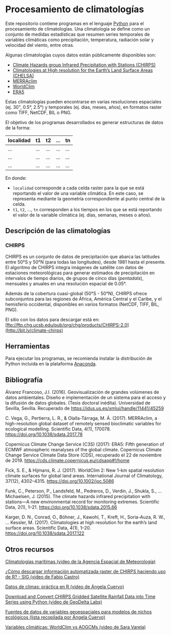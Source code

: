 # Procesamiento de climatologías
Este repositorio contiene programas en el lenguaje [Python](https://www.python.org/) para el procesamiento de climatologías. Una climatología se define como un conjunto de medidas estadísticas que resumen series temporales de variables climáticas como precipitación, temperatura, radiación solar y velocidad del viento, entre otras.

Algunas climatologías cuyos datos están públicamente disponibles son:

* [Climate Hazards group Infrared Precipitation with Stations (CHIRPS)](https://www.chc.ucsb.edu/data/chirps)
* [Climatologies at High resolution for the Earth’s Land Surface Areas (CHELSA)](http://chelsa-climate.org/)
* [MERRAclim](https://datadryad.org/stash/dataset/doi:10.5061/dryad.s2v81)
* [WorldClim](http://www.worldclim.org/)
* [ERA5](https://www.ecmwf.int/en/forecasts/datasets/reanalysis-datasets/era5)

Estas climatologías pueden encontrarse en varias resoluciones espaciales (ej. 30", 0.5°, 2.5°) y temporales (ej. días, meses, años), en formatos raster como TIFF, NetCDF, BIL o PNG.

El objetivo de los programas desarrollados es generar estructuras de datos de la forma:

| localidad  | t1  | t2  | ... | tn  |
|------------|-----|-----|-----|-----|
| ...        | ... | ... | ... | ... |
| ...        | ... | ... | ... | ... |
| ...        | ... | ... | ... | ... |

En donde:
* `localidad` corresponde a cada celda raster para la que se está reportando el valor de una variable climática. En este caso, se representa mediante la geometría correspondiente al punto central de la celda.
* `t1`, `t2`, ..., `tn` corresponden a los tiempos en los que se está reportando el valor de la variable climática (ej. días, semanas, meses o años).

## Descripción de las climatologías
### CHIRPS
CHIRPS es un conjunto de datos de precipitación que abarca las latitudes entre 50°S y 50°N (para todas las longitudes), desde 1981 hasta el presente. El algoritmo de CHIRPS integra imágenes de satélite con datos de estaciones meteorológicas para generar estimados de precipitación en intervalos de tiempo diarios, de grupos de cinco días (*pentadals*), mensuales y anuales en una resolución espacial de 0.05°.

Además de la cobertura cuasi-global (50°S - 50°N), CHIRPS ofrece subconjuntos para las regiones de África, América Central y el Caribe, y el hemisferio occidental, disponibles en varios formatos (NetCDF, TIFF, BIL, PNG).

El sitio con los datos para descargar está en:
[ftp://ftp.chg.ucsb.edu/pub/org/chg/products/CHIRPS-2.0](http://bit.ly/climate-chirps)

## Herramientas
Para ejecutar los programas, se recomienda instalar la distribución de Python incluida en la plataforma [Anaconda](https://www.anaconda.com/).

## Bibliografía
Álvarez Francoso, J.I. (2016). Geovisualización de grandes volúmenes de datos ambientales. Diseño e implementación de un sistema para el acceso y la difusión de datos globales. (Tesis doctoral inédita). Universidad de Sevilla, Sevilla. Recuperado de https://idus.us.es/xmlui/handle/11441/45259

C. Vega, G., Pertierra, L. R., & Olalla-Tárraga, M. Á. (2017). MERRAclim, a high-resolution global dataset of remotely sensed bioclimatic variables for ecological modelling. Scientific Data, 4(1), 170078. https://doi.org/10.1038/sdata.2017.78

Copernicus Climate Change Service (C3S) (2017): ERA5: Fifth generation of ECMWF atmospheric reanalyses of the global climate. Copernicus Climate Change Service Climate Data Store (CDS), recuperado el 22 de noviembre de 2019. https://cds.climate.copernicus.eu/cdsapp#!/home

Fick, S. E., & Hijmans, R. J. (2017). WorldClim 2: New 1-km spatial resolution climate surfaces for global land areas. International Journal of Climatology, 37(12), 4302–4315. https://doi.org/10.1002/joc.5086

Funk, C., Peterson, P., Landsfeld, M., Pedreros, D., Verdin, J., Shukla, S., … Michaelsen, J. (2015). The climate hazards infrared precipitation with stations—A new environmental record for monitoring extremes. Scientific Data, 2(1), 1–21. https://doi.org/10.1038/sdata.2015.66

Karger, D. N., Conrad, O., Böhner, J., Kawohl, T., Kreft, H., Soria-Auza, R. W., … Kessler, M. (2017). Climatologies at high resolution for the earth’s land surface areas. Scientific Data, 4(1), 1–20. https://doi.org/10.1038/sdata.2017.122

## Otros recursos
[Climatologías marítimas (video de la Agencia Espacial de Meteorología)](https://www.youtube.com/watch?v=KNdtahbiEd0)

[¿Cómo descargar información automatizada raster de CHIRPS haciendo uso de R? - SIG (video de Fabio Castro)](https://www.youtube.com/watch?v=V1jbSAmM940&fbclid=IwAR1dTVLgQvNSpBn_Zer8EPPIfXHoNn_Y71RfgypN5lVfF1ziSLoL3mm2iKg)

[Datos de climas: práctica en R (video de Ángela Cuervo)](https://www.youtube.com/watch?v=YZAq2yLZPF4&feature=youtu.be)

[Download and Convert CHIRPS Gridded Satellite Rainfall Data into Time Series using Python (video de GeoDelta Labs)](https://www.youtube.com/watch?v=_uaVrSeLFmA)

[Fuentes de datos de variables geoespaciales para modelos de nichos ecológicos (lista recopilada por Ángela Cuervo)](https://docs.google.com/spreadsheets/d/1SODlVcPjk2ItHokY0c5XsLegsDIy10OocHJvipHYWvg/edit?usp=sharing)

[Variables climáticas: WorldClim vs AOGCMs (video de Sara Varela)](https://www.youtube.com/watch?v=fMFrVBB0f8Y&feature=youtu.be)
